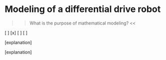 Modeling of a differential drive robot
=====

>> What is the purpose of mathematical modeling? <<

[ ]
[x]
[ ]
[ ]

[explanation]

[explanation]
